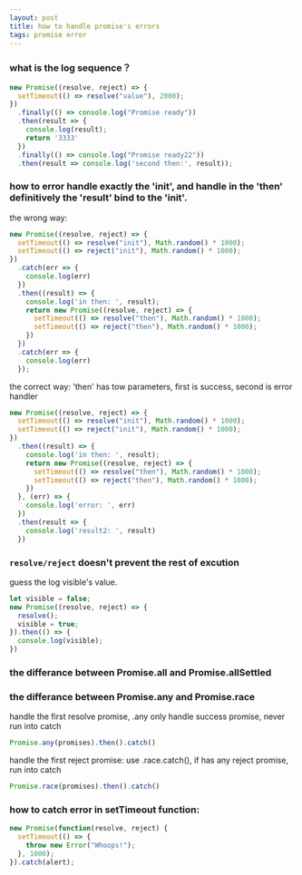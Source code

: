 ```yaml
---
layout: post
title: how to handle promise's errors
tags: promise error
---
```



### what is the log sequence？

```js
new Promise((resolve, reject) => {
  setTimeout(() => resolve("value"), 2000);
})
  .finally(() => console.log("Promise ready"))
  .then(result => {
    console.log(result);
    return '3333'
  })
  .finally(() => console.log("Promise ready22"))
  .then(result => console.log('second then:', result));
```

### how to error handle exactly the 'init', and handle in the 'then' definitively the 'result' bind to the 'init'.

the wrong way:

```js
new Promise((resolve, reject) => {
  setTimeout(() => resolve("init"), Math.random() * 1000);
  setTimeout(() => reject("init"), Math.random() * 1000);
})
  .catch(err => {
    console.log(err)
  })
  .then((result) => {
    console.log('in then: ', result);
    return new Promise((resolve, reject) => {
      setTimeout(() => resolve("then"), Math.random() * 1000);
      setTimeout(() => reject("then"), Math.random() * 1000);
    })
  })
  .catch(err => {
    console.log(err)
  });
```

the correct way:
'then' has tow parameters, first is success, second is error handler

```js
new Promise((resolve, reject) => {
  setTimeout(() => resolve("init"), Math.random() * 1000);
  setTimeout(() => reject("init"), Math.random() * 1000);
})
  .then((result) => {
    console.log('in then: ', result);
    return new Promise((resolve, reject) => {
      setTimeout(() => resolve("then"), Math.random() * 1000);
      setTimeout(() => reject("then"), Math.random() * 1000);
    })
  }, (err) => {
    console.log('error: ', err)
  })
  .then(result => {
    console.log('result2: ', result)
  })
```

### `resolve/reject` doesn't prevent the rest of excution
guess the log visible's value.

```js
let visible = false;
new Promise((resolve, reject) => {
  resolve();
  visible = true;
}).then(() => {
  console.log(visible);
})
```
### the differance between Promise.all and Promise.allSettled


### the differance between Promise.any and Promise.race

handle the first resolve promise, .any only handle success promise, never run into catch
```js
Promise.any(promises).then().catch()
```

handle the first reject promise: use .race.catch(), if has any reject promise, run into catch

```js
Promise.race(promises).then().catch()
```

### how to catch error in setTimeout function:

```js
new Promise(function(resolve, reject) {
  setTimeout(() => {
    throw new Error("Whoops!");
  }, 1000);
}).catch(alert);

```
